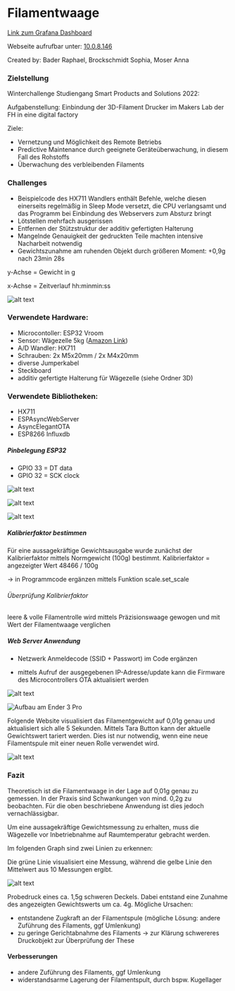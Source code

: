 # Filamentwaage

[Link zum Grafana Dashboard](http://217.160.37.170:3000/d/aa0QPgJ4z/wagezelle-ender-3-pro?from=1676030184659&to=1676051784659&viewPanel=2&orgId=1&theme=dark)

Webseite aufrufbar unter: [10.0.8.146](10.0.8.146)




Created by: Bader Raphael, Brockschmidt Sophia, Moser Anna

### Zielstellung

Winterchallenge Studiengang Smart Products and Solutions 2022:

Aufgabenstellung: Einbindung der 3D-Filament Drucker im Makers Lab der FH in eine digital factory

Ziele: 
- Vernetzung und Möglichkeit des Remote Betriebs
- Predictive Maintenance durch geeignete Geräteüberwachung, in diesem Fall des Rohstoffs
- Überwachung des verbleibenden Filaments

### Challenges

- Beispielcode des HX711 Wandlers enthält Befehle, welche diesen einerseits regelmäßig in Sleep Mode versetzt, die CPU verlangsamt und das Programm bei Einbindung des Webservers zum Absturz bringt
- Lötstellen mehrfach ausgerissen
- Entfernen der Stützstruktur der additiv gefertigten Halterung
- Mangelnde Genauigkeit der gedruckten Teile machten intensive Nacharbeit notwendig
- Gewichtszunahme am ruhenden Objekt durch größeren Moment: +0,9g nach 23min 28s 

y-Achse = Gewicht in g

x-Achse = Zeitverlauf hh:minmin:ss

![alt text](https://github.com/raphi2/Filamentwaage/blob/master/Fotos/Gewichtszunahme.JPG?raw=true)



### Verwendete Hardware: 

- Microcontoller: ESP32 Vroom
- Sensor: Wägezelle 5kg ([Amazon Link](https://www.amazon.de/dp/B073GWX6J4?ref=ppx_yo2ov_dt_b_product_details&th=1))
- A/D Wandler: HX711
- Schrauben: 2x M5x20mm / 2x M4x20mm
- diverse Jumperkabel
- Steckboard
- additiv gefertigte Halterung für Wägezelle (siehe Ordner 3D)

### Verwendete Bibliotheken:
- HX711  
- ESPAsyncWebServer 
- AsyncElegantOTA
- ESP8266 Influxdb


##### Pinbelegung ESP32

- GPIO 33 = DT data 
- GPIO 32 = SCK clock

![alt text](https://github.com/raphi2/Filamentwaage/blob/master/Fotos/Steckbrett_1.jpg?raw=true)

![alt text](https://github.com/raphi2/Filamentwaage/blob/master/Fotos/HX711.jpg?raw=true)

![alt text](https://github.com/raphi2/Filamentwaage/blob/master/Fotos/ESP32.jpg?raw=true)


##### Kalibrierfaktor bestimmen
Für eine aussagekräftige Gewichtsausgabe wurde zunächst der Kalibrierfaktor mittels Normgewicht (100g) bestimmt. 
Kalibrierfaktor = angezeigter Wert 48466 / 100g 

-> in Programmcode ergänzen mittels Funktion scale.set_scale


###### Überprüfung Kalibrierfaktor
leere & volle Filamentrolle wird mittels Präzisionswaage gewogen und mit Wert der Filamentwaage verglichen


##### Web Server Anwendung

- Netzwerk Anmeldecode (SSID + Passwort) im Code ergänzen

- mittels Aufruf der ausgegebenen IP-Adresse/update kann die Firmware des Microcontrollers OTA aktualisiert werden




![alt text](https://github.com/raphi2/Filamentwaage/blob/master/Fotos/3D_Konzept.jpg?raw=true)

![Aufbau am Ender 3 Pro](https://github.com/raphi2/Filamentwaage/blob/master/Fotos/Foto_1.jpg?raw=true)

Folgende Website visualisiert das Filamentgewicht auf 0,01g genau und aktualisiert sich alle 5 Sekunden. 
Mittels Tara Button kann der aktuelle Gewichtswert tariert werden. Dies ist nur notwendig, wenn eine neue Filamentspule mit einer neuen Rolle verwendet wird.

![alt text](https://github.com/raphi2/Filamentwaage/blob/master/Fotos/Website.JPG?raw=true)



### Fazit

Theoretisch ist die Filamentwaage in der Lage auf 0,01g genau zu gemessen. In der Praxis sind Schwankungen von mind. 0,2g zu beobachten. Für die oben beschriebene Anwendung ist dies jedoch vernachlässigbar. 

Um eine aussagekräftige Gewichtsmessung zu erhalten, muss die Wägezelle vor Inbetriebnahme auf Raumtemperatur gebracht werden. 

Im folgenden Graph sind zwei Linien zu erkennen:

Die grüne Linie visualisiert eine Messung, während die gelbe Linie den Mittelwert aus 10 Messungen ergibt. 

![alt text](https://github.com/raphi2/Filamentwaage/blob/master/Fotos/Mittelwert.JPG?raw=true)


Probedruck eines ca. 1,5g schweren Deckels. Dabei entstand eine Zunahme des angezeigten Gewichtswerts um ca. 4g. Mögliche Ursachen:
- entstandene Zugkraft an der Filamentspule (mögliche Lösung: andere Zuführung des Filaments, ggf Umlenkung)
- zu geringe Gerichtabnahme des Filaments -> zur Klärung schwereres Druckobjekt zur Überprüfung der These


#### Verbesserungen

- andere Zuführung des Filaments, ggf Umlenkung
- widerstandsarme Lagerung der Filamentspult, durch bspw. Kugellager






